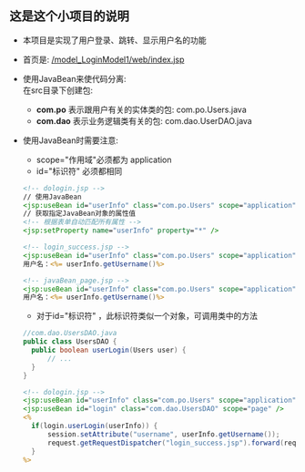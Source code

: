 ## 这是这个小项目的说明

* 本项目是实现了用户登录、跳转、显示用户名的功能
* 首页是: [/model_LoginModel1/web/index.jsp](https://github.com/anonymous236/jsp/blob/master/loginModel1/model_LoginModel1/web/index.jsp)
* 使用JavaBean来使代码分离:
  <br>在src目录下创建包:
  * **com.po** 表示跟用户有关的实体类的包: com.po.Users.java
  * **com.dao** 表示业务逻辑类有关的包: com.dao.UserDAO.java
* 使用JavaBean时需要注意:
  * scope="作用域"必须都为 application
  * id="标识符" 必须都相同
  ```jsp
  <!-- dologin.jsp -->
  // 使用JavaBean
  <jsp:useBean id="userInfo" class="com.po.Users" scope="application" />
  // 获取指定JavaBean对象的属性值
  <!-- 根据表单自动匹配所有属性 -->
  <jsp:setProperty name="userInfo" property="*" />
  ```
  ```jsp
  <!-- login_success.jsp -->
  <jsp:useBean id="userInfo" class="com.po.Users" scope="application" />
  用户名：<%= userInfo.getUsername()%>
  ```
  ```jsp
  <!-- javaBean_page.jsp -->
  <jsp:useBean id="userInfo" class="com.po.Users" scope="application" />
  用户名：<%= userInfo.getUsername()%>
  ```
  
  * 对于id="标识符" ，此标识符类似一个对象，可调用类中的方法
  ```java
  //com.dao.UsersDAO.java
  public class UsersDAO {
    public boolean userLogin(Users user) {
        // ...
    }
  }
  ```
  ```jsp
  <!-- dologin.jsp -->
  <jsp:useBean id="userInfo" class="com.po.Users" scope="application" />
  <jsp:useBean id="login" class="com.dao.UsersDAO" scope="page" />
  <%
    if(login.userLogin(userInfo)) {
        session.setAttribute("username", userInfo.getUsername());
        request.getRequestDispatcher("login_success.jsp").forward(request, response);
    }
  %>
  ```
